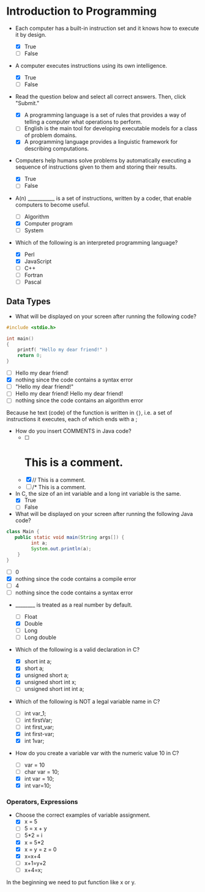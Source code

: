 # Introduction to Programming

- Each computer has a built-in instruction set and it knows how to execute it by
  design.
  - [x] True
  - [ ] False

- A computer executes instructions using its own intelligence.
  - [x] True
  - [ ] False

- Read the question below and select all correct answers. Then, click "Submit."

  - [x] A programming language is a set of rules that provides a way of telling
        a computer what operations to perform.
  - [ ] English is the main tool for developing executable models for a class
        of problem domains.
  - [x] A programming language provides a linguistic framework for describing
        computations.

- Computers help humans solve problems by automatically executing a sequence of
  instructions given to them and storing their results.
  - [x] True
  - [ ] False

- A(n) ___________ is a set of instructions, written by a coder, that enable computers
  to become useful.

  - [ ] Algorithm
  - [x] Computer program
  - [ ] System

- Which of the following is an interpreted programming language?
  - [x] Perl
  - [x] JavaScript
  - [ ] C++
  - [ ] Fortran
  - [ ] Pascal

## Data Types

- What will be displayed on your screen after running the following code?

```c
#include <stdio.h>

int main()
{
    printf( "Hello my dear friend!" )
    return 0;
}
```

- [ ] Hello my dear friend!
- [x] nothing since the code contains a syntax error
- [ ] "Hello my dear friend!"
- [ ] Hello my dear friend! Hello my dear friend!
- [ ] nothing since the code contains an algorithm error

Because he text (code) of the function is written in `{}`, i.e. a set of instructions
it executes, each of which ends with a ;

- How do you insert COMMENTS in Java code?
  - [ ] # This is a comment.
  - [x] // This is a comment.
  - [ ] /* This is a comment.

- In C, the size of an int variable and a long int variable is the same.
  - [x] True
  - [ ] False

- What will be displayed on your screen after running the following Java code?

```Java
class Main {
   public static void main(String args[]) {
         int a;
         System.out.println(a);
    }
}
```

- [ ] 0
- [x] nothing since the code contains a compile error
- [ ] 4
- [ ] nothing since the code contains a syntax error

- ________ is treated as a real number by default.

  - [ ] Float
  - [x] Double
  - [ ] Long
  - [ ] Long double

- Which of the following is a valid declaration in C?
  - [x] short int a;
  - [x] short a;
  - [x] unsigned short a;
  - [x] unsigned short int x;
  - [ ] unsigned short int int a;

- Which of the following is NOT a legal variable name in C?
  - [ ] int var_1;
  - [ ] int firstVar;
  - [ ] int first_var;
  - [x] int first-var;
  - [x] int 1var;

- How do you create a variable var with the numeric value 10 in C?
  - [ ] var = 10
  - [ ] char var = 10;
  - [x] int var = 10;
  - [x] int var=10;

### Operators, Expressions

- Choose the correct examples of variable assignment.
  - [x] x = 5
  - [ ] 5 = x + y
  - [ ] 5*2 = i
  - [x] x = 5*2
  - [x] x = y = z = 0
  - [x] x=x+4
  - [ ] x+1=y+2
  - [ ] x+4=x;

In the beginning we need to put function like x or y.

